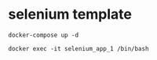# selenium template

``` shell
docker-compose up -d
```

``` shell
docker exec -it selenium_app_1 /bin/bash 
```
